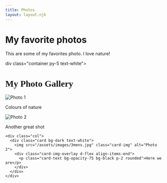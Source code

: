 ```yaml
---
title: Photos
layout: layout.njk
---
```


# My favorite photos

This are some of my favorites photo. I love nature!

div class="container py-5 text-white">
  <h1 class="text-center mb-4" style="font-family: 'Rancher', cursive;">My Photo Gallery</h1>
  <div class="row row-cols-1 row-cols-sm-2 row-cols-md-3 g-4">
    <div class="col">
      <div class="card bg-dark text-white">
        <img src="/assets/images/leaf.jpg" class="card-img" alt="Photo 1">
        <div class="card-img-overlay d-flex align-items-end">
          <p class="card-text bg-opacity-75 bg-black p-2 rounded">Colours of nature</p>
        </div>
      </div>
    </div>
    <div class="col">
      <div class="card bg-dark text-white">
        <img src="/assets/images/bridge.jpg" class="card-img" alt="Photo 2">
        <div class="card-img-overlay d-flex align-items-end">
          <p class="card-text bg-opacity-75 bg-black p-2 rounded">Another great shot</p>
        </div>
      </div>
    </div>
   
    <div class="col">
      <div class="card bg-dark text-white">
        <img src="/assets/images/3mens.jpg" class="card-img" alt="Photo 2">
        <div class="card-img-overlay d-flex align-items-end">
          <p class="card-text bg-opacity-75 bg-black p-2 rounded">Here we are</p>
        </div>
      </div>
    </div>
  </div>
</div>